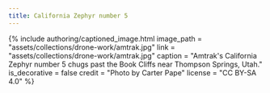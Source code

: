 ```yaml
---
title: California Zephyr number 5
---
```


{% include authoring/captioned_image.html
    image_path = "assets/collections/drone-work/amtrak.jpg"
    link = "assets/collections/drone-work/amtrak.jpg"
    caption = "Amtrak's California Zephyr number 5 chugs past the Book Cliffs near Thompson Springs, Utah."
    is_decorative = false
    credit = "Photo by Carter Pape"
    license = "CC BY-SA 4.0"
%}
